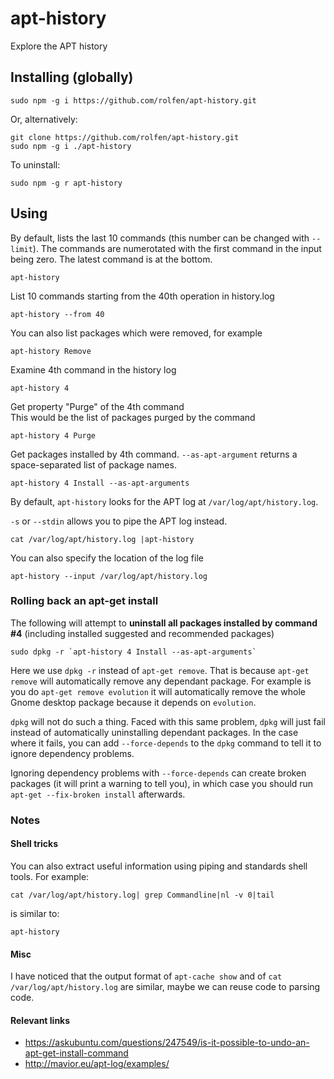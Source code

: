 # apt-history

Explore the APT history

## Installing (globally)

```
sudo npm -g i https://github.com/rolfen/apt-history.git
```

Or, alternatively:

```
git clone https://github.com/rolfen/apt-history.git
sudo npm -g i ./apt-history
```

To uninstall:

```
sudo npm -g r apt-history
```


## Using

By default, lists the last 10 commands (this number can be changed with `--limit`).
The commands are numerotated with the first command in the input being zero.
The latest command is at the bottom.

```
apt-history 
```

List 10 commands starting from the 40th operation in history.log

```
apt-history --from 40
```

You can also list packages which were removed, for example

```
apt-history Remove
```


Examine 4th command in the history log

```
apt-history 4
```

Get property "Purge" of the 4th command  
This would be the list of packages purged by the command

```
apt-history 4 Purge
```

Get packages installed  by 4th command. `--as-apt-argument` returns a space-separated list of package names.

```
apt-history 4 Install --as-apt-arguments
```

By default, `apt-history` looks for the APT log at `/var/log/apt/history.log`.

`-s` or `--stdin` allows you to pipe the APT log instead.

```
cat /var/log/apt/history.log |apt-history
```

You can also specify the location of the log file

```
apt-history --input /var/log/apt/history.log
```

### Rolling back an apt-get install


The following will attempt to **uninstall all packages installed by command #4** (including installed suggested and recommended packages) 

```
sudo dpkg -r `apt-history 4 Install --as-apt-arguments`
```

Here we use `dpkg -r` instead of `apt-get remove`. That is because `apt-get remove` will automatically remove any dependant package. For example is you do `apt-get remove evolution` it will automatically remove the whole Gnome desktop package because it depends on `evolution`.

`dpkg` will not do such a thing. Faced with this same problem, `dpkg` will just fail instead of automatically uninstalling dependant packages. In the case where it fails, you can add `--force-depends` to the `dpkg` command to tell it to ignore dependency problems.

Ignoring dependency problems with `--force-depends` can create broken packages (it will print a warning to tell you), in which case you should run `apt-get --fix-broken install` afterwards.

### Notes

#### Shell tricks

You can also extract useful information using piping and standards shell tools. For example:

```
cat /var/log/apt/history.log| grep Commandline|nl -v 0|tail 
```
is similar to:

```
apt-history 
```

#### Misc

I have noticed that the output format of `apt-cache show` and of `cat /var/log/apt/history.log` are similar, maybe we can reuse code to parsing code.

#### Relevant links

 * https://askubuntu.com/questions/247549/is-it-possible-to-undo-an-apt-get-install-command
 * http://mavior.eu/apt-log/examples/
